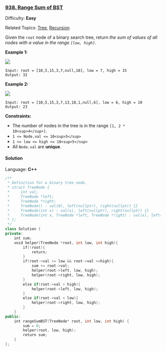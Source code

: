 ### [938\. Range Sum of BST](https://leetcode.com/problems/range-sum-of-bst/)

Difficulty: **Easy**

Related Topics: [Tree](https://leetcode.com/tag/tree/), [Recursion](https://leetcode.com/tag/recursion/)

Given the `root` node of a binary search tree, return _the sum of values of all nodes with a value in the range `[low, high]`_.

**Example 1:**

![](https://assets.leetcode.com/uploads/2020/11/05/bst1.jpg)

```
Input: root = [10,5,15,3,7,null,18], low = 7, high = 15
Output: 32
```

**Example 2:**

![](https://assets.leetcode.com/uploads/2020/11/05/bst2.jpg)

```
Input: root = [10,5,15,3,7,13,18,1,null,6], low = 6, high = 10
Output: 23
```

**Constraints:**

- The number of nodes in the tree is in the range `[1, 2 * 10<sup>4</sup>]`.
- `1 <= Node.val <= 10<sup>5</sup>`
- `1 <= low <= high <= 10<sup>5</sup>`
- All `Node.val` are **unique**.

#### Solution

Language: **C++**

```c++
/**
 * Definition for a binary tree node.
 * struct TreeNode {
 *     int val;
 *     TreeNode *left;
 *     TreeNode *right;
 *     TreeNode() : val(0), left(nullptr), right(nullptr) {}
 *     TreeNode(int x) : val(x), left(nullptr), right(nullptr) {}
 *     TreeNode(int x, TreeNode *left, TreeNode *right) : val(x), left(left), right(right) {}
 * };
 */
class Solution {
private:
    int sum;
    void helper(TreeNode *root, int low, int high){
        if(!root){
            return;
        }
        if(root->val >= low && root->val <=high){
            sum += root->val;
            helper(root->left, low, high);
            helper(root->right, low, high);
        }
        else if(root->val > high){
            helper(root->left, low, high);
        }
        else if(root->val < low){
            helper(root->right, low, high);
        }
    }
public:
    int rangeSumBST(TreeNode* root, int low, int high) {
        sum = 0;
        helper(root, low, high);
        return sum;
    }
};
```
